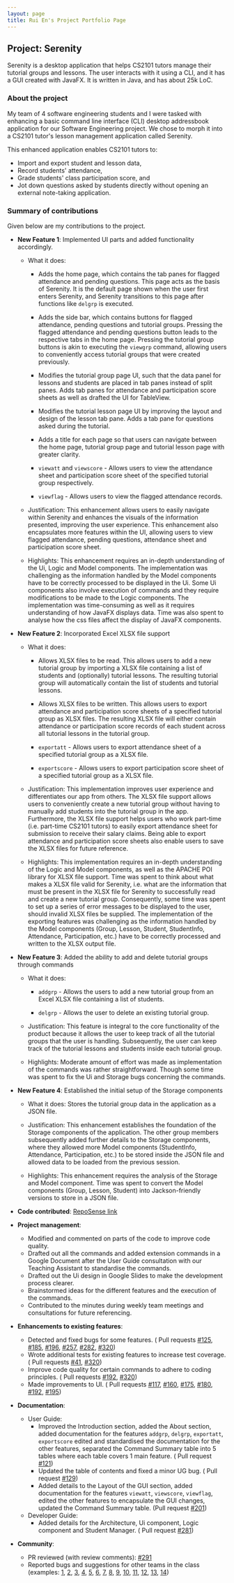 ```yaml
---
layout: page
title: Rui En's Project Portfolio Page
---
```


## Project: Serenity

Serenity is a desktop application that helps CS2101 tutors manage their tutorial groups and lessons. 
The user interacts with it using a CLI, and it has a GUI created with JavaFX. 
It is written in Java, and has about 25k LoC.

### About the project

My team of 4 software engineering students and I were tasked with enhancing a basic command line 
interface (CLI) desktop addressbook application for our Software Engineering project. We chose to 
morph it into a CS2101 tutor's lesson management application called Serenity. 

This enhanced application enables CS2101 tutors to:
 * Import and export student and lesson data,
 * Record students' attendance,
 * Grade students' class participation score, and 
 * Jot down questions asked by students directly without opening an external note-taking application.

### Summary of contributions

Given below are my contributions to the project.

* **New Feature 1**: Implemented UI parts and added functionality accordingly.

    * What it does:
    
       * Adds the home page, which contains the tab panes for flagged attendance and pending questions.
       This page acts as the basis of Serenity. It is the default page shown when the user first enters Serenity, and
       Serenity transitions to this page after functions like `delgrp` is executed.
       
       * Adds the side bar, which contains buttons for flagged attendance, pending questions and tutorial groups.
       Pressing the flagged attendance and pending questions button leads to the respective tabs in the home page.
       Pressing the tutorial group buttons is akin to executing the `viewgrp` command, allowing users to
       conveniently access tutorial groups that were created previously.
       
       * Modifies the tutorial group page UI, such that the data panel for lessons and students are placed in
       tab panes instead of split panes. Adds tab panes for attendance and participation score sheets as well as
       drafted the UI for TableView.
       
       * Modifies the tutorial lesson page UI by improving the layout and design of the lesson tab pane.
       Adds a tab pane for questions asked during the tutorial.
       
       * Adds a title for each page so that users can navigate between the home page, tutorial group page and
        tutorial lesson page with greater clarity.
       
       * `viewatt` and `viewscore` - Allows users to view the attendance sheet and participation score sheet
       of the specified tutorial group respectively.
       
       * `viewflag` - Allows users to view the flagged attendance records.
    
    * Justification: This enhancement allows users to easily navigate within Serenity and enhances the visuals of the
    information presented, improving the user experience. This enhancement also encapsulates more features within the
    UI, allowing users to view flagged attendance, pending questions, attendance sheet and participation score sheet.
    
    * Highlights: This enhancement requires an in-depth understanding of the Ui, Logic and Model components.
    The implementation was challenging as the information handled by the Model components have to be correctly
    processed to be displayed in the Ui. Some Ui components also involve execution of commands and they require
    modifications to be made to the Logic components.
    The implementation was time-consuming as well as it requires understanding of how JavaFX displays data.
    Time was also spent to analyse how the css files affect the display of JavaFX components.
    
* **New Feature 2**: Incorporated Excel XLSX file support

    * What it does:
    
        * Allows XLSX files to be read. This allows users to add a new tutorial group by importing a XLSX file
        containing a list of students and (optionally) tutorial lessons. The resulting tutorial group will automatically
        contain the list of students and tutorial lessons.
        
        * Allows XLSX files to be written. This allows users to export attendance and participation score sheets
        of a specified tutorial group as XLSX files. The resulting XLSX file will either contain attendance or
        participation score records of each student across all tutorial lessons in the tutorial group.
        
        * `exportatt` - Allows users to export attendance sheet of a specified tutorial group as a XLSX file.
        
        * `exportscore` - Allows users to export participation score sheet of a specified tutorial group as a XLSX file.
        
    * Justification: This implementation improves user experience and differentiates our app from others.
    The XLSX file support allows users to conveniently create a new tutorial group without having to manually add
    students into the tutorial group in the app. Furthermore, the XLSX file support helps users who work part-time
    (i.e. part-time CS2101 tutors) to easily export attendance sheet for submission to receive their salary claims.
    Being able to export attendance and participation score sheets also enable users to save the XLSX files for
    future reference.
    
    * Highlights: This implementation requires an in-depth understanding of the Logic and Model components,
    as well as the APACHE POI library for XLSX file support. Time was spent to think about what makes a XLSX file
    valid for Serenity, i.e. what are the information that must be present in the XLSX file for Serenity to successfully
    read and create a new tutorial group. Consequently, some time was spent to set up a series of error messages to be
    displayed to the user, should invalid XLSX files be supplied. The implementation of the exporting features was
    challenging as the information handled by the Model components
    (Group, Lesson, Student, StudentInfo, Attendance, Participation, etc.) have to be correctly processed and
    written to the XLSX output file.
    
* **New Feature 3**: Added the ability to add and delete tutorial groups through commands

    * What it does:
    
        * `addgrp` - Allows the users to add a new tutorial group from an Excel XLSX file containing a list of students.
                
        * `delgrp` - Allows the user to delete an existing tutorial group. 
    
    * Justification: This feature is integral to the core functionality of the product because
    it allows the user to keep track of all the tutorial groups that the user is handling. Subsequently, the user can
    keep track of the tutorial lessons and students inside each tutorial group.
    
    * Highlights: Moderate amount of effort was made as implementation of the commands was rather straightforward.
    Though some time was spent to fix the Ui and Storage bugs concerning the commands.

* **New Feature 4**: Established the initial setup of the Storage components

    * What it does: Stores the tutorial group data in the application as a JSON file.
    
    * Justification: This enhancement establishes the foundation of the Storage components of the application.
    The other group members subsequently added further details to the Storage components, where they allowed
    more Model components (StudentInfo, Attendance, Participation, etc.) to be stored inside the JSON file and
    allowed data to be loaded from the previous session.
    
    * Highlights: This enhancement requires the analysis of the Storage and Model component.
    Time was spent to convert the Model components (Group, Lesson, Student) into Jackson-friendly versions to store
    in a JSON file.

* **Code contributed**: [RepoSense link](https://nus-cs2103-ay2021s1.github.io/tp-dashboard/#breakdown=true&search=&sort=groupTitle&sortWithin=title&since=2020-08-14&timeframe=commit&mergegroup=&groupSelect=groupByRepos&checkedFileTypes=docs~functional-code~test-code~other&tabOpen=true&tabType=authorship&tabAuthor=successs404&tabRepo=AY2021S1-CS2103T-W12-4%2Ftp%5Bmaster%5D&authorshipIsMergeGroup=false&authorshipFileTypes=docs~functional-code~test-code~other)

* **Project management**:
    * Modified and commented on parts of the code to improve code quality.
    * Drafted out all the commands and added extension commands in a Google Document
    after the User Guide consultation with our Teaching Assistant to standardise the commands.
    * Drafted out the Ui design in Google Slides to make the development process clearer.
    * Brainstormed ideas for the different features and the execution of the commands.
    * Contributed to the minutes during weekly team meetings and consultations for future referencing.

* **Enhancements to existing features**:
    * Detected and fixed bugs for some features. ( Pull requests
    [#125](https://github.com/AY2021S1-CS2103T-W12-4/tp/pull/125),
    [#185](https://github.com/AY2021S1-CS2103T-W12-4/tp/pull/185),
    [#196](https://github.com/AY2021S1-CS2103T-W12-4/tp/pull/196),
    [#257](https://github.com/AY2021S1-CS2103T-W12-4/tp/pull/257),
    [#282](https://github.com/AY2021S1-CS2103T-W12-4/tp/pull/282),
    [#320](https://github.com/AY2021S1-CS2103T-W12-4/tp/pull/320)) 
    * Wrote additional tests for existing features to increase test coverage. ( Pull requests
    [#41](https://github.com/AY2021S1-CS2103T-W12-4/tp/pull/41),
    [#320](https://github.com/AY2021S1-CS2103T-W12-4/tp/pull/320))
    * Improve code quality for certain commands to adhere to coding principles. ( Pull requests
    [#192](https://github.com/AY2021S1-CS2103T-W12-4/tp/pull/192),
    [#320](https://github.com/AY2021S1-CS2103T-W12-4/tp/pull/320))
    * Made improvements to UI. ( Pull requests
    [#117](https://github.com/AY2021S1-CS2103T-W12-4/tp/pull/117),
    [#160](https://github.com/AY2021S1-CS2103T-W12-4/tp/pull/160),
    [#175](https://github.com/AY2021S1-CS2103T-W12-4/tp/pull/175),
    [#180](https://github.com/AY2021S1-CS2103T-W12-4/tp/pull/180),
    [#192](https://github.com/AY2021S1-CS2103T-W12-4/tp/pull/192),
    [#195](https://github.com/AY2021S1-CS2103T-W12-4/tp/pull/195))
    
* **Documentation**:
    * User Guide:
        * Improved the Introduction section, added the About section, added documentation for the features
        `addgrp`, `delgrp`, `exportatt`, `exportscore`
        edited and standardised the documentation for the other features,
        separated the Command Summary table into 5 tables where each table covers 1 main feature.
        ( Pull request [#121](https://github.com/AY2021S1-CS2103T-W12-4/tp/pull/121))
        * Updated the table of contents and fixed a minor UG bug.
        ( Pull request [#129](https://github.com/AY2021S1-CS2103T-W12-4/tp/pull/129))
        * Added details to the Layout of the GUI section,
        added documentation for the features `viewatt`, `viewscore`, `viewflag`,
        edited the other features to encapsulate the GUI changes,
        updated the Command Summary table.
        (Pull request [#201](https://github.com/AY2021S1-CS2103T-W12-4/tp/pull/201))
    * Developer Guide:
        * Added details for the Architecture, Ui component, Logic component and Student Manager.
        ( Pull request [#281](https://github.com/AY2021S1-CS2103T-W12-4/tp/pull/281))

* **Community**:
    * PR reviewed (with review comments): 
    [#291](https://github.com/AY2021S1-CS2103T-W12-4/tp/pull/291)
    * Reported bugs and suggestions for other teams in the class (examples:
    [1](https://github.com/AY2021S1-CS2103T-W13-4/tp/issues/211),
    [2](https://github.com/AY2021S1-CS2103T-W13-4/tp/issues/212), 
    [3](https://github.com/AY2021S1-CS2103T-W13-4/tp/issues/213),
    [4](https://github.com/AY2021S1-CS2103T-W13-4/tp/issues/214),
    [5](https://github.com/AY2021S1-CS2103T-W13-4/tp/issues/215),
    [6](https://github.com/AY2021S1-CS2103T-W13-4/tp/issues/216),
    [7](https://github.com/AY2021S1-CS2103T-W13-4/tp/issues/217),
    [8](https://github.com/AY2021S1-CS2103T-W13-4/tp/issues/218),
    [9](https://github.com/AY2021S1-CS2103T-W13-4/tp/issues/219),
    [10](https://github.com/AY2021S1-CS2103T-W13-4/tp/issues/220),
    [11](https://github.com/AY2021S1-CS2103T-W13-4/tp/issues/221),
    [12](https://github.com/AY2021S1-CS2103T-W13-4/tp/issues/222),
    [13](https://github.com/AY2021S1-CS2103T-W13-4/tp/issues/223),
    [14](https://github.com/AY2021S1-CS2103T-W13-4/tp/issues/224))
    